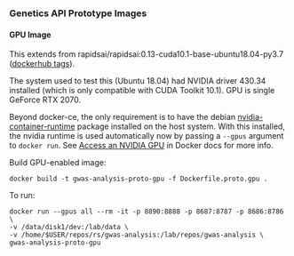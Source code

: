 ### Genetics API Prototype Images


#### GPU Image

This extends from rapidsai/rapidsai:0.13-cuda10.1-base-ubuntu18.04-py3.7 ([dockerhub tags](https://hub.docker.com/r/rapidsai/rapidsai/tags)).

The system used to test this (Ubuntu 18.04) had NVIDIA driver 430.34 installed (which is only compatible with CUDA Toolkit 10.1).  GPU is single GeForce RTX 2070.


Beyond docker-ce, the only requirement is to have the debian [nvidia-container-runtime](https://nvidia.github.io/nvidia-container-runtime/) package installed on the host system.  With this installed, the nvidia runtime is used automatically now by passing a `--gpus` argument to `docker run`.  See [Access an NVIDIA GPU](https://docs.docker.com/engine/reference/commandline/run/#access-an-nvidia-gpu) in Docker docs for more info.


Build GPU-enabled image:

```
docker build -t gwas-analysis-proto-gpu -f Dockerfile.proto.gpu . 
```

To run:

```
docker run --gpus all --rm -it -p 8890:8888 -p 8687:8787 -p 8686:8786 \
-v /data/disk1/dev:/lab/data \
-v /home/$USER/repos/rs/gwas-analysis:/lab/repos/gwas-analysis \
gwas-analysis-proto-gpu
```
